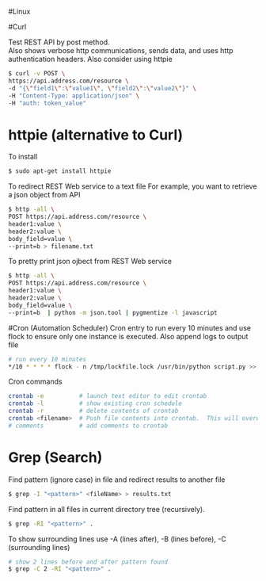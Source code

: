 #Linux

#Curl

Test REST API by post method.  
Also shows verbose http communications, sends data, and uses http authentication headers.
Also consider using httpie
```bash
$ curl -v POST \
https://api.address.com/resource \
-d "{\"field1\":\"value1\", \"field2\":\"value2\"}" \
-H "Content-Type: application/json" \
-H "auth: token_value"
```

# httpie (alternative to Curl)
To install
```bash
$ sudo apt-get install httpie
```
To redirect REST Web service to a text file 
For example, you want to retrieve a json object from API
```bash
$ http -all \
POST https://api.address.com/resource \ 
header1:value \
header2:value \
body_field=value \
--print=b > filename.txt
```

To pretty print json ojbect from REST Web service
```bash
$ http -all \
POST https://api.address.com/resource \ 
header1:value \
header2:value \
body_field=value \
--print=b  | python -m json.tool | pygmentize -l javascript 
```


#Cron (Automation Scheduler)
Cron entry to run every 10 minutes and use flock to ensure only one instance is executed.  Also append logs to output file 
```bash
# run every 10 minutes
*/10 * * * * flock - n /tmp/lockfile.lock /usr/bin/python script.py >> /var/log/project/logfile.log 2>&1
```
Cron commands
```bash
crontab -e          # launch text editor to edit crontab
crontab -l          # show existing cron schedule
crontab -r          # delete contents of crontab
crontab <filename>  # Push file contents into crontab.  This will overwrite everything in crontab
# comments          # add comments to crontab
```

# Grep (Search)
Find pattern (ignore case) in file and redirect results to another file
```bash
$ grep -I "<pattern>" <fileName> > results.txt
```
Find pattern in all files in current directory tree (recursively).
```bash
$ grep -RI "<pattern>" .
```
To show surrounding lines use -A (lines after), -B (lines before), -C (surrounding lines)
``` bash
# show 2 lines before and after pattern found
$ grep -C 2 -RI "<pattern>" .
```
